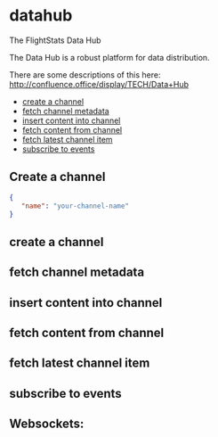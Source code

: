 datahub
=======

The FlightStats Data Hub

The Data Hub is a robust platform for data distribution.  

There are some descriptions of this here:
http://confluence.office/display/TECH/Data+Hub

* [create a channel](#create-a-channel)
* [fetch channel metadata](#fetch-channel-metadata)
* [insert content into channel](#insert-content-into-channel)
* [fetch content from channel](#fetch-content-from-channel)
* [fetch latest channel item](#fetch-latest-channel-item)
* [subscribe to events](#subscribe-to-events)

## Create a channel

```json
{  
   "name": "your-channel-name"
}
```

## create a channel

## fetch channel metadata

## insert content into channel

## fetch content from channel

## fetch latest channel item

## subscribe to events
## Websockets:
